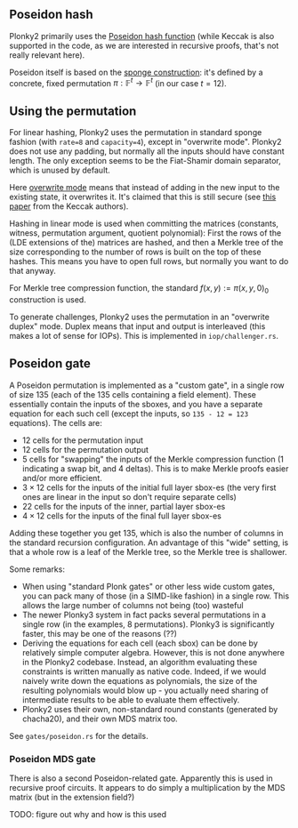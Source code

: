Poseidon hash
-------------

Plonky2 primarily uses the [Poseidon hash function](https://eprint.iacr.org/2019/458) (while Keccak is also supported in the code, as we are interested in recursive proofs, that's not really relevant here).

Poseidon itself is based on the [sponge construction](https://en.wikipedia.org/wiki/Sponge_function): it's defined by a concrete, fixed permutation $\pi:\mathbb{F}^t\to\mathbb{F}^t$ (in our case $t=12$).

## Using the permutation

For linear hashing, Plonky2 uses the permutation in standard sponge fashion (with `rate=8` and `capacity=4`), except in "overwrite mode". Plonky2 does not use any padding, but normally all the inputs should have constant length. The only exception seems to be the Fiat-Shamir domain separator, which is unused by default.

Here [overwrite mode](https://en.wikipedia.org/wiki/Sponge_function#Overwrite_mode) means that instead of adding in the new input to the existing state, it overwrites it. It's claimed that this is still secure (see [this paper](https://keccak.team/files/SpongeDuplex.pdf) from the Keccak authors).

Hashing in linear mode is used when committing the matrices (constants, witness, permutation argument, quotient polynomial): First the rows of the (LDE extensions of the) matrices are hashed, and then a Merkle tree of the size corresponding to the number of rows is built on the top of these hashes. This means you have to open full rows, but normally you want to do that anyway.

For Merkle tree compression function, the standard $f(x,y):=\pi(x,y,0)_0$ construction is used.

To generate challenges, Plonky2 uses the permutation in an "overwrite duplex" mode. Duplex means that input and output is interleaved (this makes a lot of sense for IOPs). This is implemented in `iop/challenger.rs`.

## Poseidon gate

A Poseidon permutation is implemented as a "custom gate", in a single row of size 135 (each of the 135 cells containing a field element). These essentially contain the inputs of the sboxes, and you have a separate equation for each such cell (except the inputs, so `135 - 12 = 123` equations). The cells are:

- $12$ cells for the permutation input
- $12$ cells for the permutation output
- $5$ cells for "swapping" the inputs of the Merkle compression function (1 indicating a swap bit, and 4 deltas). This is to make Merkle proofs easier and/or more efficient.
- $3\times 12$ cells for the inputs of the initial full layer sbox-es (the very first ones are linear in the input so don't require separate cells)
- $22$ cells for the inputs of the inner, partial layer sbox-es
- $4\times 12$ cells for the inputs of the final full layer sbox-es 

Adding these together you get 135, which is also the number of columns in the standard recursion configuration. An advantage of this "wide" setting, is that a whole row is a leaf of the Merkle tree, so the Merkle tree is shallower.

Some remarks:

- When using "standard Plonk gates" or other less wide custom gates, you can pack many of those (in a SIMD-like fashion) in a single row. This allows the large number of columns not being (too) wasteful
- The newer Plonky3 system in fact packs several permutations in a single row (in the examples, 8 permutations). Plonky3 is significantly faster, this may be one of the reasons (??)
- Deriving the equations for each cell (each sbox) can be done by relatively simple computer algebra. However, this is not done anywhere in the Plonky2 codebase. Instead, an algorithm evaluating these constraints is written manually as native code. Indeed, if we would naively write down the equations as polynomials, the size of the resulting polynomials would blow up - you actually need sharing of intermediate results to be able to evaluate them effectively.
- Plonky2 uses their own, non-standard round constants (generated by chacha20), and their own MDS matrix too.

See `gates/poseidon.rs` for the details.

### Poseidon MDS gate

There is also a second Poseidon-related gate. Apparently this is used in recursive proof circuits. It appears to do simply a multiplication by the MDS matrix (but in the extension field?)

TODO: figure out why and how is this used
